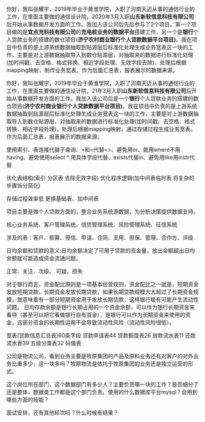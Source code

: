 你好，我叫张耀宇，2019年毕业于黄淮学院，入职了河南天迈从事的通信行业的工作，在里面主要做的通信设计院，2020年3月入职**山东新软信息科技有限公司**后开始从事数据开发方面的工作。我加入该公司后先后参与了2个项目。第一个项目做的是**宜点充科技有限公司**的**充电桩业务的数据平台**搭建工作，另一个是**银行**个人贷款业务的搭建的数仓项目(**济宁农村商业银行个人贷款数据平台项目)**。我在项目中负责的是上游系统数据抽取到贴源层后标准化处理生成业务宽表这一块的工作，主要是对上游数据抽取导入到数仓贴源层，对抽取来的数据进行标准化处理(加时间戳、去空格、格式转换、相近字段处理、无效字段去除)，处理后根据mapping映射，制作业务宽表。作为后面汇总表，报表展示的数据来源。



你好，我叫张耀宇，2019年毕业于黄淮学院，入职了河南天迈从事的通信行业的工作，在里面主要做的通信设计院，21年3月入职**山东新软信息科技有限公司**后开始从事数据开发方面的工作。我加入该公司后是一个**银行**个人贷款业务的搭建的数仓项目(**济宁农村商业银行个人贷款数据平台项目)**。我在项目中负责的是上游系统数据抽取到贴源层后标准化处理生成业务宽表这一块的工作，主要是对上游数据抽取导入到数仓贴源层，对抽取来的数据进行标准化处理(加时间戳、去空格、格式转换、相近字段处理)，处理后根据mapping映射，通过存储过程生成业务宽表。作为后面汇总表，报表展示的数据来源。

使用索引、表连接代替子查询、>和<代替<>、避免用or、能用where不用having、避免使用select * 用具体字段代替、exists代替in、避免用like用instr代替

优化表结构(索引 分区表 去除无效字段)  优化程序逻辑(加中间表临时表 将复杂的步骤拆分简化)   

存储过程效率低 更换基础表、加中间表

项目主要是做个人贷款方面的，整合业务系统源数据，为分析决策提供数据支持。

核心业务系统、客户管理系统、信贷管理系统、风险管理系统、征信系统

涉及的表：客户、核算、授信、申请、合同、支用、担保、管理、合作方、评级

日均余额和贷款的意义:日均余额决定了可用于贷款的资金量，放出金额超出日均余额就可能造成资金流通问题。

正常、关注、次级、 可疑、损失

对于银行而言，资金配比原则是一项基本经营规则，资金配比之一就是，短期资金发放短期贷款，长期资金发放长期贷款，如果长期贷款规模大大超过了长期资金规模，就意味着有一部分短期资金用于发放长期贷款，这样银行极有可能产生流动性问题。 日均存款余额是银行长期占用的一个资金余额，可以作为银行长期资金来看待（甚至可以把它看做银行自有资金），是银行可以作为长期资金来使用的资金，这部分资金的长期性运用不会导致流动性风险（流动性风险很低）。

 

宽表(贷款信息汇总表)60条字段 贷款申请表44 贷款额度表26 放款流水表11 还款流水表39 五级分类表32 码值表

 

公司是物流公司，看到业务主要是牧原集团的产品及原料业务还有对客户的对外业务比重多少，这一块多吗？牧原物流是依托于牧原集团的业务还是独立运营的形式。

这个岗位所在部门，这个数据部门有多少人？主要负责哪一块的工作？是否细分了还是整体，数据类工作都是这个部门负责。使用的什么数据库平台mysql？会用到哪些方面的技能？

面试安排，还有其他轮次吗？什么时候有结果？
